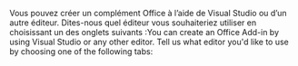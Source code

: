 <span data-ttu-id="e0a89-p101">Vous pouvez créer un complément Office à l’aide de Visual Studio ou d’un autre éditeur. Dites-nous quel éditeur vous souhaiteriez utiliser en choisissant un des onglets suivants :</span><span class="sxs-lookup"><span data-stu-id="e0a89-p101">You can create an Office Add-in by using Visual Studio or any other editor. Tell us what editor you'd like to use by choosing one of the following tabs:</span></span>
